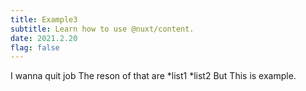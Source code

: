 ```yaml
---
title: Example3
subtitle: Learn how to use @nuxt/content.
date: 2021.2.20
flag: false
---
```


I wanna quit job
The reson of that are
*list1
*list2
But This is example.
